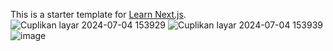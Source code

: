 This is a starter template for [Learn Next.js](https://nextjs.org/learn).
![Cuplikan layar 2024-07-04 153929](https://github.com/AdakHaddad/NexusWell/assets/109843500/c2c7c6b5-e34c-48d3-8b30-78cb330f07ef)
![Cuplikan layar 2024-07-04 153939](https://github.com/AdakHaddad/NexusWell/assets/109843500/55aacfc6-b70f-4bf0-9b10-4923ebe1b47f)
![image](https://github.com/AdakHaddad/NexusWell/assets/109843500/2129825d-15c9-4098-975b-354da8d77ad6)
